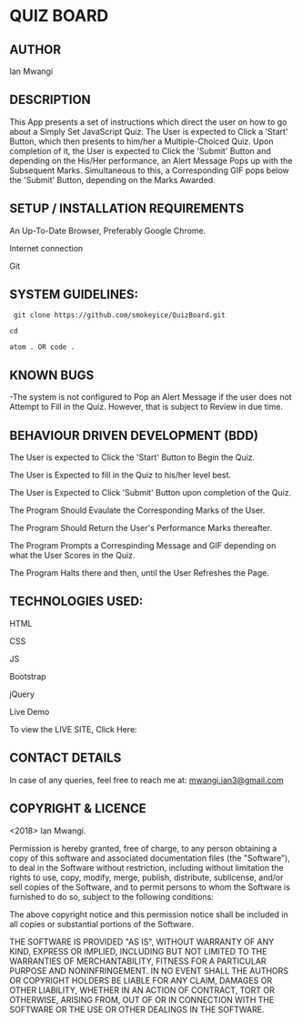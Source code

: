 # QUIZ BOARD


## AUTHOR

Ian Mwangi


## DESCRIPTION

This App presents a set of instructions which direct the user on how to go about a Simply Set JavaScript Quiz. The User is expected to Click a 'Start' Button, which then presents to him/her a Multiple-Choiced Quiz. Upon completion of it, the User is expected to Click the 'Submit' Button and depending on the His/Her performance, an Alert Message Pops up with the Subsequent Marks. Simultaneous to this, a Corresponding GIF pops below the 'Submit' Button, depending on the Marks Awarded.


## SETUP / INSTALLATION REQUIREMENTS

An Up-To-Date Browser, Preferably Google Chrome.

Internet connection

Git


## SYSTEM GUIDELINES:

 ` git clone https://github.com/smokeyice/QuizBoard.git`

 ` cd `

 ` atom . OR code . `


## KNOWN BUGS

-The system  is not configured to Pop an Alert Message if the user does not Attempt to Fill in the Quiz. 
However, that is subject to Review in due time. 


## BEHAVIOUR DRIVEN DEVELOPMENT (BDD)

The User is expected to Click the 'Start' Button to Begin the Quiz.

The User is Expected to fill in the Quiz to his/her level best.

The User is Expected to Click 'Submit' Button upon completion of the Quiz.

The Program Should Evaulate the Corresponding Marks of the User.

The Program Should Return the User's Performance Marks thereafter.

The Program Prompts a Correspinding Message and GIF depending on what the User Scores in the Quiz.

The Program Halts there and then, until the User Refreshes the Page.


## TECHNOLOGIES USED:

HTML

CSS

JS

Bootstrap

jQuery


Live Demo

To view the LIVE SITE, Click Here:



## CONTACT DETAILS

In case of any queries, feel free to reach me at: mwangi.ian3@gmail.com


## COPYRIGHT & LICENCE

<2018> Ian Mwangi.

Permission is hereby granted, free of charge, to any person obtaining a copy of this software and associated documentation files (the "Software"), to deal in the Software without restriction, including without limitation the rights to use, copy, modify, merge, publish, distribute, sublicense, and/or sell copies of the Software, and to permit persons to whom the Software is furnished to do so, subject to the following conditions:

The above copyright notice and this permission notice shall be included in all copies or substantial portions of the Software.

THE SOFTWARE IS PROVIDED "AS IS", WITHOUT WARRANTY OF ANY KIND, EXPRESS OR IMPLIED, INCLUDING BUT NOT LIMITED TO THE WARRANTIES OF MERCHANTABILITY, FITNESS FOR A PARTICULAR PURPOSE AND NONINFRINGEMENT. IN NO EVENT SHALL THE AUTHORS OR COPYRIGHT HOLDERS BE LIABLE FOR ANY CLAIM, DAMAGES OR OTHER LIABILITY, WHETHER IN AN ACTION OF CONTRACT, TORT OR OTHERWISE, ARISING FROM, OUT OF OR IN CONNECTION WITH THE SOFTWARE OR THE USE OR OTHER DEALINGS IN THE SOFTWARE.
